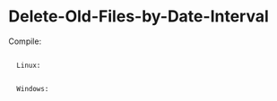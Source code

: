 # Delete-Old-Files-by-Date-Interval
   Compile:
   ```nim c delete.nim
   ```
      Linux:
   ```./delete 5 "txt" "./test_folder" "./logs"
   ```
      Windows:
   ```delete.exe 5 "txt" "C:\test_folder" "C:\logs"
   ```
